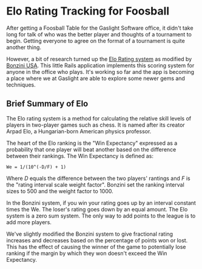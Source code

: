 # Elo Rating Tracking for Foosball

After getting a Foosball Table for the Gaslight Software office, it didn't take
long for talk of who was the better player and thoughts of a tournament to
begin. Getting everyone to agree on the format of a tournament is quite another
thing.

However, a bit of research turned up the [Elo Rating system][elo] as modified
by [Bonzini USA][bonzini]. This little Rails application implements this
scoring system for anyone in the office who plays. It's working so far and the
app is becoming a place where we at Gaslight are able to explore some newer
gems and techniques.

## Brief Summary of Elo

The Elo rating system is a method for calculating the relative skill levels of
players in two-player games such as chess. It is named after its creator Arpad
Elo, a Hungarian-born American physics professor.

The heart of the Elo ranking is the "Win Expectancy" expressed as a probability
that one player will beat another based on the difference between their
rankings. The Win Expectancy is defined as:

    We = 1/(10^(-D/F) + 1)

Where *D* equals the difference between the two players' rantings and *F* is
the "rating interval scale weight factor". Bonzini set the ranking interval
sizes to 500 and the weight factor to 1000.

In the Bonzini system, if you win your rating goes up by an interval constant
times the We. The loser's rating goes down by an equal amount. The Elo system
is a zero sum system. The only way to add points to the league is to add more
players.

We've slightly modified the Bonzini system to give fractional rating increases
and decreases based on the percentage of points won or lost. This has the
effect of causing the winner of the game to potentially lose ranking if the
margin by which they won doesn't exceed the Win Expectancy.

[elo]: http://en.wikipedia.org/wiki/Elo_rating_system
[bonzini]: http://www.bonziniusa.com/foosball/tournament/TournamentRankingSystem.html

